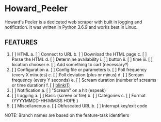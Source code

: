 # Howard_Peeler
Howard's Peeler is a dedicated web scraper with built in logging and notification.  It was written in Python 3.6.9 and works best in Linux.

## FEATURES

1. [ ] HTML
    a. [ ] Connect to URL
    b. [ ] Download the HTML page
    c. [ ] Parse the HTML
    d. [ ] Determine availability
        i.   [ ] button
        ii.  [ ] time
        iii. [ ] location chooser
    e. [ ] Add something to cart (necessary?)
2. [ ] Configuration
    a. [ ] Config file or parameters
    b. [ ] Poll frequency (every X minutes)
    c. [ ] Poll deviation (plus or minus)
    d. [ ] Scream frequency (every Y seconds)
    e. [ ] Scream duration (number of screams or time duration)
    f. [ ] [blink(1)](https://blink1.thingm.com/)
3. [ ] Notification
    a. [ ] "Scream" on a hit (espeak)
4. [ ] Logging
    a. [ ] Basic (screen or file)
    b. [ ] Categories
    c. [ ] Format (YYYYMMDD-HH:MM:SS HOPE <msg>)
5. [ ] Miscellaneous
    a. [ ] Obfuscated URL
    b. [ ] Interrupt key/exit code

NOTE: Branch names are based on the feature-task identifiers
